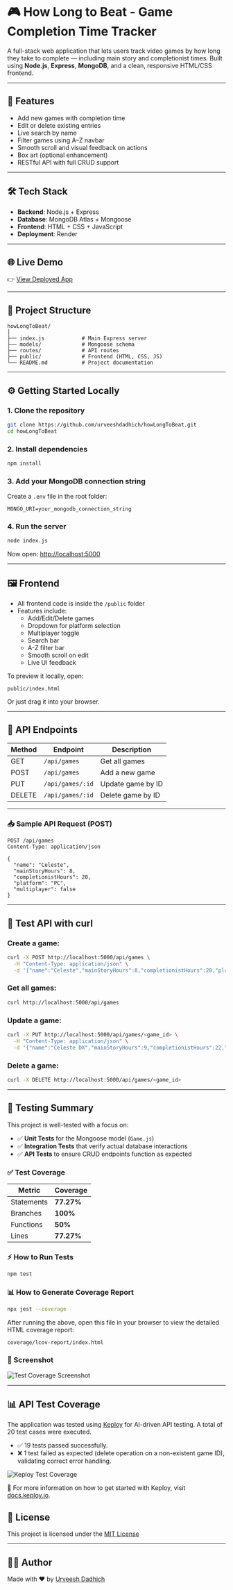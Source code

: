 # 🎮 How Long to Beat - Game Completion Time Tracker

A full-stack web application that lets users track video games by how long they take to complete — including main story and completionist times. Built using **Node.js**, **Express**, **MongoDB**, and a clean, responsive HTML/CSS frontend.

---

## 🚀 Features

- Add new games with completion time
- Edit or delete existing entries
- Live search by name
- Filter games using A–Z navbar
- Smooth scroll and visual feedback on actions
- Box art (optional enhancement)
- RESTful API with full CRUD support

---

## 🛠 Tech Stack

- **Backend**: Node.js + Express
- **Database**: MongoDB Atlas + Mongoose
- **Frontend**: HTML + CSS + JavaScript
- **Deployment**: Render 

---

## 🌐 Live Demo

👉 [View Deployed App](https://howlongtobeat.onrender.com/)

---

## 📁 Project Structure

```
howLongToBeat/
│
├── index.js            # Main Express server
├── models/             # Mongoose schema
├── routes/             # API routes
├── public/             # Frontend (HTML, CSS, JS)
└── README.md           # Project documentation
```

---

## ⚙️ Getting Started Locally

### 1. Clone the repository

```bash
git clone https://github.com/urveeshdadhich/howLongToBeat.git
cd howLongToBeat
```

### 2. Install dependencies

```bash
npm install
```

### 3. Add your MongoDB connection string

Create a `.env` file in the root folder:

```
MONGO_URI=your_mongodb_connection_string
```

### 4. Run the server

```bash
node index.js
```

Now open: [http://localhost:5000](http://localhost:5000)

---

## 🖼 Frontend

- All frontend code is inside the `/public` folder
- Features include:
  - Add/Edit/Delete games
  - Dropdown for platform selection
  - Multiplayer toggle
  - Search bar
  - A-Z filter bar
  - Smooth scroll on edit
  - Live UI feedback

To preview it locally, open:

```
public/index.html
```

Or just drag it into your browser.

---

## 📡 API Endpoints

| Method | Endpoint           | Description         |
|--------|--------------------|---------------------|
| GET    | `/api/games`       | Get all games       |
| POST   | `/api/games`       | Add a new game      |
| PUT    | `/api/games/:id`   | Update game by ID   |
| DELETE | `/api/games/:id`   | Delete game by ID   |

---

### 📥 Sample API Request (POST)

```http
POST /api/games
Content-Type: application/json

{
  "name": "Celeste",
  "mainStoryHours": 8,
  "completionistHours": 20,
  "platform": "PC",
  "multiplayer": false
}
```

---

## 🧪 Test API with curl

### Create a game:
```bash
curl -X POST http://localhost:5000/api/games \
  -H "Content-Type: application/json" \
  -d '{"name":"Celeste","mainStoryHours":8,"completionistHours":20,"platform":"PC","multiplayer":false}'
```

### Get all games:
```bash
curl http://localhost:5000/api/games
```

### Update a game:
```bash
curl -X PUT http://localhost:5000/api/games/<game_id> \
  -H "Content-Type: application/json" \
  -d '{"name":"Celeste DX","mainStoryHours":9,"completionistHours":22,"platform":"Switch","multiplayer":false}'
```

### Delete a game:
```bash
curl -X DELETE http://localhost:5000/api/games/<game_id>
```
---

## 🧪 Testing Summary

This project is well-tested with a focus on:

- ✅ **Unit Tests** for the Mongoose model (`Game.js`)
- ✅ **Integration Tests** that verify actual database interactions
- ✅ **API Tests** to ensure CRUD endpoints function as expected

### ✅ Test Coverage
| Metric        | Coverage   |
|---------------|------------|
| Statements    | **77.27%** |
| Branches      | **100%**   |
| Functions     | **50%**    |
| Lines         | **77.27%** |

### ⚡ How to Run Tests
```bash
npm test
```

### 📊 How to Generate Coverage Report
```bash
npx jest --coverage
```

After running the above, open this file in your browser to view the detailed HTML coverage report:
```
coverage/lcov-report/index.html
```

### 📸 Screenshot

![Test Coverage Screenshot](public/250622_11h35m39s_screenshot.png)

---

## 📊 API Test Coverage

The application was tested using [Keploy](https://keploy.io/) for AI-driven API testing. A total of 20 test cases were executed.

- ✅ 19 tests passed successfully.
- ❌ 1 test failed as expected (delete operation on a non-existent game ID), validating correct error handling.

![Keploy Test Coverage](public/250627_18h47m28s_screenshot.png)

📘 For more information on how to get started with Keploy, visit [docs.keploy.io](https://docs.keploy.io).

## 📃 License

This project is licensed under the [MIT License](LICENSE)

---

## 👨‍💻 Author

Made with ❤️ by [Urveesh Dadhich](https://github.com/urveeshdadhich)
